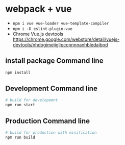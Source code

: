 # webpack + vue 

- `npm i vue vue-loader vue-template-compiler`
- `npm i -D eslint-plugin-vue`
- Chrome Vue.js devtools https://chrome.google.com/webstore/detail/vuejs-devtools/nhdogjmejiglipccpnnnanhbledajbpd

## install package Command line
``` bash
npm install
```

## Development Command line
``` bash
# build for developemnt
npm run start
```

## Production Command line
``` bash
# build for production with minification
npm run build
```
